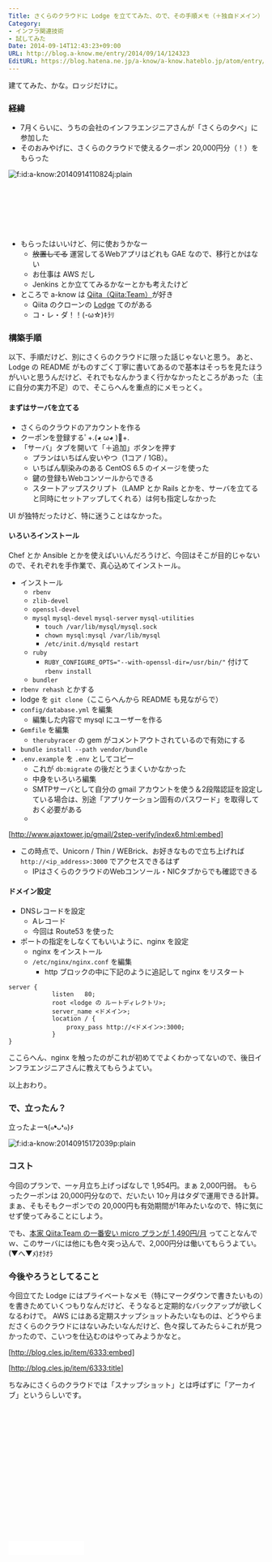 ```yaml
---
Title: さくらのクラウドに Lodge を立ててみた、ので、その手順メモ（＋独自ドメイン）
Category:
- インフラ関連技術
- 試してみた
Date: 2014-09-14T12:43:23+09:00
URL: http://blog.a-know.me/entry/2014/09/14/124323
EditURL: https://blog.hatena.ne.jp/a-know/a-know.hateblo.jp/atom/entry/12921228815732881876
---
```


建ててみた、かな。ロッジだけに。


### 経緯

* 7月くらいに、うちの会社のインフラエンジニアさんが「さくらの夕べ」に参加した
* そのおみやげに、さくらのクラウドで使えるクーポン 20,000円分（！）をもらった


<p><span itemscope itemtype="http://schema.org/Photograph"><img src="//cdn-ak.f.st-hatena.com/images/fotolife/a/a-know/20140914/20140914110824.jpg" alt="f:id:a-know:20140914110824j:plain" title="f:id:a-know:20140914110824j:plain" class="hatena-fotolife" itemprop="image"></span></p>




<!-- more -->

<script async src="//pagead2.googlesyndication.com/pagead/js/adsbygoogle.js"></script>
<!-- article-top -->
<ins class="adsbygoogle"
     style="display:inline-block;width:728px;height:90px"
     data-ad-client="ca-pub-3463034538369189"
     data-ad-slot="8367620130"></ins>
<script>
(adsbygoogle = window.adsbygoogle || []).push({});
</script>


* もらったはいいけど、何に使おうかなー
    * ~~放置してる~~ 運営してるWebアプリはどれも GAE なので、移行とかはない
    * お仕事は AWS だし
    * Jenkins とか立ててみるかなーとかも考えたけど
* ところで a-know は [Qiita（Qiita:Team）](https://teams.qiita.com/)が好き
    * Qiita のクローンの [Lodge](https://github.com/lodge/lodge) てのがある
    * コ・レ・ダ！！(-ω☆)ｷﾗﾘ


### 構築手順
以下、手順だけど、別にさくらのクラウドに限った話じゃないと思う。
あと、 Lodge の README がものすごく丁寧に書いてあるので基本はそっちを見たほうがいいと思うんだけど、それでもなんかうまく行かなかったところがあった（主に自分の実力不足）ので、そこらへんを重点的にメモっとく。


#### まずはサーバを立てる
* さくらのクラウドのアカウントを作る
* クーポンを登録するﾟ+.(◕ฺ ω◕ฺ )ﾟ+.
* 「サーバ」タブを開いて「＋追加」ボタンを押す
    * プランはいちばん安いやつ（1コア / 1GB）。
    * いちばん馴染みのある CentOS 6.5 のイメージを使った
    * 鍵の登録もWebコンソールからできる
    * スタートアップスクリプト（LAMP とか Rails とかを、サーバを立てると同時にセットアップしてくれる）は何も指定しなかった

UI が独特だったけど、特に迷うことはなかった。

#### いろいろインストール
Chef とか Ansible とかを使えばいいんだろうけど、今回はそこが目的じゃないので、それぞれを手作業で、真心込めてインストール。

* インストール
    * `rbenv`
    * `zlib-devel`
    * `openssl-devel`
    * `mysql` `mysql-devel` `mysql-server` `mysql-utilities`
        * `touch /var/lib/mysql/mysql.sock`
        * `chown mysql:mysql /var/lib/mysql`
        * `/etc/init.d/mysqld restart`
    * `ruby`
        * `RUBY_CONFIGURE_OPTS="--with-openssl-dir=/usr/bin/"` 付けて `rbenv install`
    * `bundler`
* `rbenv rehash` とかする
* lodge を `git clone`（ここらへんから README も見ながらで）
* `config/database.yml` を編集
    * 編集した内容で mysql にユーザーを作る
* `Gemfile` を編集
    * `therubyracer` の gem がコメントアウトされているので有効にする
* `bundle install --path vendor/bundle`
* `.env.example` を `.env` としてコピー
    * これが `db:migrate` の後だとうまくいかなかった
    * 中身をいろいろ編集
    * SMTPサーバとして自分の gmail アカウントを使う＆2段階認証を設定している場合は、別途「アプリケーション固有のパスワード」を取得しておく必要がある
    *     
[http://www.ajaxtower.jp/gmail/2step-verify/index6.html:embed]

* この時点で、Unicorn / Thin / WEBrick、お好きなもので立ち上げれば `http://<ip_address>:3000` でアクセスできるはず
    * IPはさくらのクラウドのWebコンソール・NICタブからでも確認できる


#### ドメイン設定
* DNSレコードを設定
    * Aレコード
    * 今回は Route53 を使った
* ポートの指定をしなくてもいいように、nginx を設定
    * nginx をインストール
    * `/etc/nginx/nginx.conf` を編集
        * http ブロックの中に下記のように追記して nginx をリスタート

```
server {
            listen   80;
            root <lodge の ルートディレクトリ>;
            server_name <ドメイン>;
            location / {
                proxy_pass http://<ドメイン>:3000;
            }
}
```

ここらへん、nginx を触ったのがこれが初めてでよくわかってないので、後日インフラエンジニアさんに教えてもらうよてい。


以上おわり。

### で、立ったん？

立ったよー٩(๑❛ᴗ❛๑)۶

<p><span itemscope itemtype="http://schema.org/Photograph"><img src="//cdn-ak.f.st-hatena.com/images/fotolife/a/a-know/20140915/20140915172039.png" alt="f:id:a-know:20140915172039p:plain" title="f:id:a-know:20140915172039p:plain" class="hatena-fotolife" itemprop="image"></span></p>



### コスト

今回のプランで、一ヶ月立ち上げっぱなしで 1,954円。まぁ 2,000円弱。
もらったクーポンは 20,000円分なので、だいたい 10ヶ月はタダで運用できる計算。
まぁ、そもそもクーポンでの 20,000円も有効期間が1年みたいなので、特に気にせず使ってみることにしよう。

でも、[本家 Qiita:Team の一番安い micro プランが 1,490円/月](https://teams.qiita.com/pricing) ってことなんでｗ、このサーバには他にも色々突っ込んで、2,000円分は働いてもらうよてい。(▼へ▼ﾒ)ｵﾗｵﾗ


### 今後やろうとしてること

今回立てた Lodge にはプライベートなメモ（特にマークダウンで書きたいもの）を書きためていくつもりなんだけど、そうなると定期的なバックアップが欲しくなるわけで。
AWS にはある定期スナップショットみたいなものは、どうやらまださくらのクラウドにはないみたいなんだけど、色々探してみたら↓これが見つかったので、こいつを仕込むのはやってみようかなと。

[http://blog.cles.jp/item/6333:embed]

[http://blog.cles.jp/item/6333:title]


ちなみにさくらのクラウドでは「スナップショット」とは呼ばずに「アーカイブ」というらしいです。


<script async src="//pagead2.googlesyndication.com/pagead/js/adsbygoogle.js"></script>
<!-- article-bottom2 -->
<ins class="adsbygoogle"
     style="display:inline-block;width:300px;height:250px"
     data-ad-client="ca-pub-3463034538369189"
     data-ad-slot="5274552934"></ins>
<script>
(adsbygoogle = window.adsbygoogle || []).push({});
</script>

<iframe src="//blog.hatena.ne.jp/a-know/a-know.hateblo.jp/subscribe/iframe" allowtransparency="true" frameborder="0" scrolling="no" width="150" height="28"></iframe>
